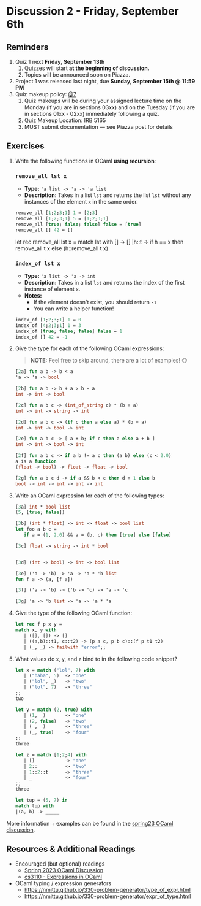 # Discussion 2 - Friday, September 6th

## Reminders

1. Quiz 1 next **Friday, September 13th**
   1. Quizzes will start **at the beginning of discussion.**
   1. Topics will be announced soon on Piazza.
3. Project 1 was released last night, due **Sunday, September 15th @ 11:59 PM**
4. Quiz makeup policy: [@7](https://piazza.com/class/lzthtu8sxwsmm/post/7)
   1. Quiz makeups will be during your assigned lecture time on the Monday (if you are in sections 03xx) and on the Tuesday (if you are in sections 01xx - 02xx) immediately following a quiz.
   1. Quiz Makeup Location: IRB 5165
   1. MUST submit documentation — see Piazza post for details


## Exercises

1. Write the following functions in OCaml **using recursion**:

   ### `remove_all lst x`

   - **Type:** `'a list -> 'a -> 'a list`
   - **Description:** Takes in a list `lst` and returns the list `lst` without any instances of the element `x` in the same order.

   ```ocaml
   remove_all [1;2;3;1] 1 = [2;3]
   remove_all [1;2;3;1] 5 = [1;2;3;1]
   remove_all [true; false; false] false = [true]
   remove_all [] 42 = []
   ```
   let rec remove_all lst x =
      match lst with
         [] -> []
         |h::t -> if h == x then remove_all t x else (h::remove_all t x)

   ### `index_of lst x`

   - **Type:** `'a list -> 'a -> int`
   - **Description:** Takes in a list `lst` and returns the index of the first instance of element `x`.
   - **Notes:**
     - If the element doesn't exist, you should return `-1`
     - You can write a helper function!

   ```ocaml
   index_of [1;2;3;1] 1 = 0
   index_of [4;2;3;1] 1 = 3
   index_of [true; false; false] false = 1
   index_of [] 42 = -1
   ```

1. Give the type for each of the following OCaml expressions:

   > **NOTE:** Feel free to skip around, there are a lot of examples! 🙃

   ```ocaml
   [2a] fun a b -> b < a
   'a -> 'a -> bool

   [2b] fun a b -> b + a > b - a
   int -> int -> bool

   [2c] fun a b c -> (int_of_string c) * (b + a)
   int -> int -> string -> int

   [2d] fun a b c -> (if c then a else a) * (b + a)
   int -> int -> bool -> int

   [2e] fun a b c -> [ a + b; if c then a else a + b ]
   int -> int -> bool -> int

   [2f] fun a b c -> if a b != a c then (a b) else (c < 2.0)
   a is a function
   (float -> bool) -> float -> float -> bool

   [2g] fun a b c d -> if a && b < c then d + 1 else b
   bool -> int -> int -> int -> int
   ```

2. Write an OCaml expression for each of the following types:

   ```ocaml
   [3a] int * bool list
   (5, [true; false])

   [3b] (int * float) -> int -> float -> bool list
   let foo a b c =
      if a = (1, 2.0) && a = (b, c) then [true] else [false]

   [3c] float -> string -> int * bool
   

   [3d] (int -> bool) -> int -> bool list

   [3e] ('a -> 'b) -> 'a -> 'a * 'b list
   fun f a -> (a, [f a])

   [3f] ('a -> 'b) -> ('b -> 'c) -> 'a -> 'c

   [3g] 'a -> 'b list -> 'a -> 'a * 'a
   ```

3. Give the type of the following OCaml function:

   ```ocaml
   let rec f p x y =
   match x, y with
      | ([], []) -> []
      | ((a,b)::t1, c::t2) -> (p a c, p b c)::(f p t1 t2)
      | (_, _) -> failwith "error";;
   ```

4. What values do `x`, `y`, and `z` bind to in the following code snippet?

   ```ocaml
   let x = match ("lol", 7) with
      | ("haha", 5)  -> "one"
      | ("lol", _)   -> "two"
      | ("lol", 7)   -> "three"
   ;;
   two

   let y = match (2, true) with
      | (1, _)       -> "one"
      | (2, false)   -> "two"
      | (_, _)       -> "three"
      | (_, true)    -> "four"
   ;;
   three

   let z = match [1;2;4] with
      | []           -> "one"
      | 2::_         -> "two"
      | 1::2::t      -> "three"
      | _            -> "four"
   ;;
   three

   let tup = (5, 7) in
   match tup with
   |(a, b) -> _____
   ```

More information + examples can be found in the [spring23 OCaml discussion](https://github.com/cmsc330-umd/spring23/tree/main/discussions/d3_ocaml).

## Resources & Additional Readings

- Encouraged (but optional) readings
  - [Spring 2023 OCaml Discussion](https://github.com/cmsc330-umd/spring23/tree/main/discussions/d3_ocaml)
  - [cs3110 - Expressions in OCaml](https://cs3110.github.io/textbook/chapters/basics/expressions.html)
- OCaml typing / expression generators
  - https://nmittu.github.io/330-problem-generator/type_of_expr.html
  - https://nmittu.github.io/330-problem-generator/expr_of_type.html
